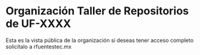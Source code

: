 # Organización Taller de Repositorios de UF-XXXX

Esta es la vista pública de la organización si deseas tener acceso completo solicítalo a rfuentestec.mx 
